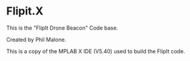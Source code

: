 # Flipit.X
This is the "FlipIt Drone Beacon" Code base.

Created by Phil Malone.

This is a copy of the MPLAB X IDE (V5.40) used to build the FlipIt code.





